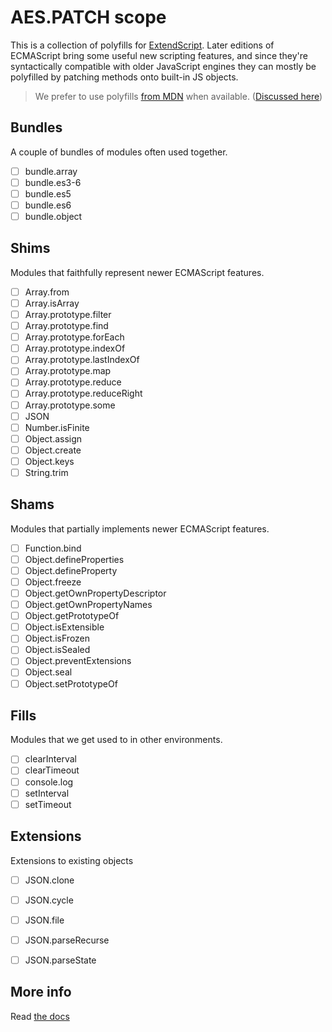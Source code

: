 # AES.PATCH scope
This is a collection of polyfills for [ExtendScript](https://en.wikipedia.org/wiki/ExtendScript). Later editions of ECMAScript bring some useful new scripting features, and since they're syntactically compatible with older JavaScript engines they can mostly be polyfilled by patching methods onto built-in JS objects.

> We prefer to use polyfills [from MDN](https://developer.mozilla.org/en-US/) when available. ([Discussed here](https://github.com/ExtendScript/extendscript-es6-shim/issues/1))

## Bundles
A couple of bundles of modules often used together.

  - [ ] bundle.array
  - [ ] bundle.es3-6
  - [ ] bundle.es5
  - [ ] bundle.es6
  - [ ] bundle.object

## Shims
Modules that faithfully represent newer ECMAScript features.

  - [ ] Array.from
  - [ ] Array.isArray
  - [ ] Array.prototype.filter
  - [ ] Array.prototype.find
  - [ ] Array.prototype.forEach
  - [ ] Array.prototype.indexOf
  - [ ] Array.prototype.lastIndexOf
  - [ ] Array.prototype.map
  - [ ] Array.prototype.reduce
  - [ ] Array.prototype.reduceRight
  - [ ] Array.prototype.some
  - [ ] JSON
  - [ ] Number.isFinite
  - [ ] Object.assign
  - [ ] Object.create
  - [ ] Object.keys
  - [ ] String.trim

## Shams
Modules that partially implements newer ECMAScript features.

  - [ ] Function.bind
  - [ ] Object.defineProperties
  - [ ] Object.defineProperty
  - [ ] Object.freeze
  - [ ] Object.getOwnPropertyDescriptor
  - [ ] Object.getOwnPropertyNames
  - [ ] Object.getPrototypeOf
  - [ ] Object.isExtensible
  - [ ] Object.isFrozen
  - [ ] Object.isSealed
  - [ ] Object.preventExtensions
  - [ ] Object.seal
  - [ ] Object.setPrototypeOf

## Fills
Modules that we get used to in other environments.

  - [ ] clearInterval
  - [ ] clearTimeout
  - [ ] console.log
  - [ ] setInterval
  - [ ] setTimeout

## Extensions
Extensions to existing objects

  - [ ] JSON.clone
  - [ ] JSON.cycle
  - [ ] JSON.file
  - [ ] JSON.parseRecurse
  - [ ] JSON.parseState


## More info

Read [the docs](../docs/README.md)

